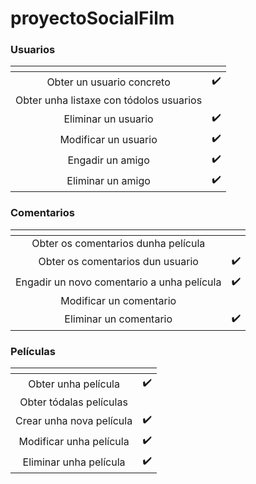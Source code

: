 # proyectoSocialFilm
### Usuarios
| <!-- -->      | <!-- -->        |
|:-------------:|:---------------:|
| Obter un usuario concreto | ✔️ |
| Obter unha listaxe con tódolos usuarios |    |
| Eliminar un usuario | ✔️ |
| Modificar un usuario | ✔️ |
| Engadir un amigo  | ✔️ |
| Eliminar un amigo | ✔️ |
### Comentarios
| <!-- -->      | <!-- -->        |
|:-------------:|:---------------:|
| Obter os comentarios dunha película |  |
| Obter os comentarios dun usuario | ✔️ |
| Engadir un novo comentario a unha película | ✔️ |
| Modificar un comentario |  |
| Eliminar un comentario  | ✔️ |
### Películas
| <!-- -->      | <!-- -->        |
|:-------------:|:---------------:|
| Obter unha película | ✔️ |
| Obter tódalas películas |  |
| Crear unha nova película | ✔️ |
| Modificar unha película | ✔️ |
| Eliminar unha película  | ✔️ |

